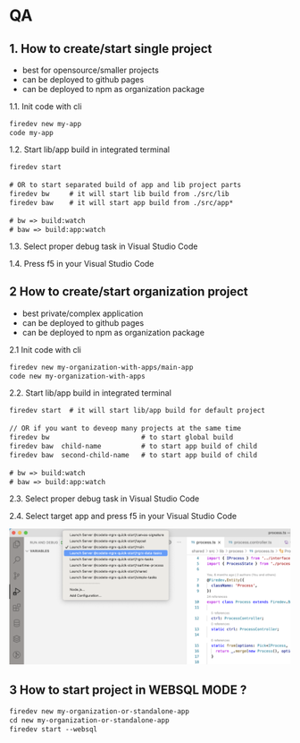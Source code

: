 
# QA
## 1. How to create/start single project 
- best for opensource/smaller projects
- can be deployed to github pages
- can be deployed to npm as organization package

1.1. Init code with cli
```
firedev new my-app
code my-app
```

1.2. Start lib/app build in integrated terminal
```
firedev start

# OR to start separated build of app and lib project parts
firedev bw     # it will start lib build from ./src/lib  
firedev baw    # it will start app build from ./src/app*

# bw => build:watch
# baw => build:app:watch
```

1.3. Select proper debug task in  Visual Studio Code

1.4. Press f5 in your Visual Studio Code

## 2 How to create/start organization project
- best private/complex application
- can be deployed to github pages
- can be deployed to npm as organization package

2.1 Init code with cli
```
firedev new my-organization-with-apps/main-app
code new my-organization-with-apps
```

2.2. Start lib/app build in integrated terminal
```
firedev start  # it will start lib/app build for default project

// OR if you want to deveop many projects at the same time
firedev bw                       # to start global build
firedev baw  child-name          # to start app build of child
firedev baw  second-child-name   # to start app build of child

# bw => build:watch
# baw => build:app:watch
```
2.3. Select proper debug task in  Visual Studio Code

2.4. Select target app and press f5 in your Visual Studio Code

<p style="text-align: center;"><img src="../assets/images/organization-debug.png" ></p>

## 3 How to start project in WEBSQL MODE ?
```
firedev new my-organization-or-standalone-app
cd new my-organization-or-standalone-app
firedev start --websql
```
